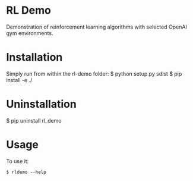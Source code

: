 # RL Demo

Demonstration of reinforcement learning algorithms with selected OpenAI gym environments.


# Installation

Simply run from within the rl-demo folder:
    $ python setup.py sdist 
    $ pip install -e ./
 

# Uninstallation

   $ pip uninstall rl_demo

# Usage

To use it:

    $ rldemo --help

